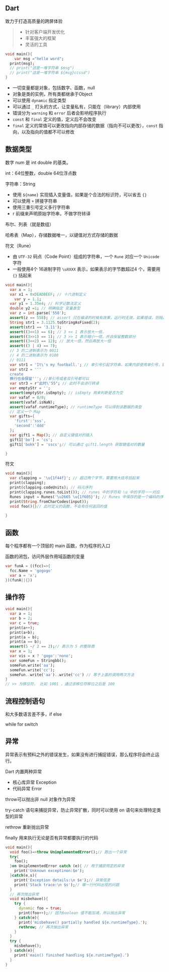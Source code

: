 ## Dart

致力于打造高质量的跨屏体验

> - 针对客户端开发优化
> - 丰富强大的框架
> - 灵活的工具

```dart
void main(){
	var msg ="hello word";
  print(msg);
  // print("这是一堆字符串 $msg")
  // print("这是一堆字符串 ${msg}ccssd")
}
```

- 一切变量都是对象，包括数字、函数，null
- 对象是类的实例，所有类都继承于Object
- 可以使用 `dynamic` 指定类型
- 可以通过 `_` 打头的方式，让变量私有，只能在（library）内部使用
- 错误分为 `warning` 和 `error` 后者会影响程序执行
- `const` 和 `final` 定义的值，定义后不会改变
- `final` 定义的常值可以更改指向内部存储的数据（指向不可以更改），`const` 指向，以及指向的值都不可以修改

## 数据类型

数字 num 是 int double 的基类。

int：64位整数，double 64位浮点数

字符串：String

- 使用 `${name}` 实现插入变量值，如果是个合法的标识符，可以省去 `{}`
- 可以使用 `+` 拼接字符串
- 使用三重引号定义多行字符串
- r 前缀来声明原始字符串，不做字符转译

布尔、列表（就是数组）

哈希表（Map），存储数据唯一，以键值对方式存储的数据

符文（Rune）

- 由 `UTF-32` 码点（Code Point）组成的字符串，一个 `Rune` 对应一个 `Unicode` 字符
- 一般使用4个 16进制字符 `\uXXXX` 表示，如果表示的字节数超过4 个，需要用 `{}` 括起来

```Dart
void main(){
  var x = 1;
  var x1 = 0xDEADBEEF; // 十六进制定义
	var y = 1.1;
  var y1 = 1.35e4; // 科学记数法定义 
  double y2 =1; // 明确指定 变量类型
  var z = int.parse('558');
  assert(z == 558); // assert 只在编译的时候有效果，运行时无效，如果错误，则抛出异常
  String str1 = 3.1125.toStringAsFixed(2);
  assert(str1 == '3.11');
  assert((3<<1) == 6); // 3 << 1 表示放大一倍，
  assert((3>>1) == 1); // 3 >> 1 表示缩小一倍，并且保留整数部分
  assert((3<<2) == 12); // 放大一倍，然后再放大一倍
  assert((3 | 4) == 7);
  // 3 的二进制表示为 0011
  // 4 的二进制表示为 0100
  // 0111
  var str1 = 'It\'s my football.'; // 单引号引起字符串，如果内部使用单引号，需要进行转译 \'
  var str2 = ''' 
  create
  换行也会保留'''; //单引号或者双引号都可以
  var str3 = r"此时\'55"; // 此时不会进行转译
  var emptyStr = '';
  assert(emptyStr.isEmpty); // isEmpty 用来判断是否为空
  var vafaf = 0/0;
  assert(vafaf.isNaN);
  assert(vafaf.runtimeType); // runtimeType 可以得到该数据的类型
  // 定义一个 Map
  var gifts={
    'first':'sss',
    'second':'ddd'
  };
  var gift1 = Map(); // 自定义键值对的插入
  gift1['bo'] = 'cs';
  gift1['bokk'] = 'sscs';// 可以通过 gift1.length 获取键值对的数量 

}
```

符文

```dart
void main(){
  var clapping = '\u{1f44f}'; // 超过两个字节，需要用大括号括起来
  print(clapping);
  print(clapping.codeUnits); // 码元序列
  print(clapping.runes.toList()); // runes 中的字符和 \u 中的字符一一对应
  Runes input = Runes('\u2665 \u{1f605}'); // Runes 中保存的是一个编码的序列
  print(String.fromCharCodes(input));
  void foo(){}// 此时定义的函数，不会有任何返回的值
  
}
```

## 函数

每个程序都有一个顶层的 main 函数，作为程序的入口

函数的闭包，访问外层作用域函数的变量

```dart
var funA = ((fcc)=>{
  fcc.Name = 'gogogo'
  var a = 'x';
})(funA||{})
```

## 操作符

```dart
void main(){
  var a = 1;
  var b = 2;
  var c = true;
  print(a++);
  print(a+b);
  print(a = b);
  print(a == b);
  assert(5 ~/ 2 == 2);// 表示为 5 的整除商
  var x = 1;
  var vis = x ? 'gogo':'nono';
  var someFun = Stringbb();
  someFun.write('aa');
  someFun.write('cc');
  someFun..write('aa')..write('cc') // 等于上面的调用两次方法
}
// >> 为移位符， 比如 1001 ，通过该移位符移位之后是 100
```

## 流程控制语句

和大多数语言差不多，if else 

while for switch

## 异常

异常表示有预料之外的错误发生，如果没有进行捕捉错误，那么程序将会终止运行。

Dart 内置两种异常

- 核心库异常 Exception
- 代码异常 Error

throw可以抛出非 null 对象作为异常

try-catch 语句来捕捉异常，防止异常扩散，同时可以使用 on 语句来处理特定类型的异常

rethrow 重新抛出异常

finally 用来执行无论是否有异常都要执行的代码

```dart
void main(){
  void foo()=>throw UnimplementedError();// 跑出一个异常
  try{
    foo();
  }on UniplementedError catch (e){ // 用于捕获特定的异常
    print('Unknown exceptinon:$e');
  }catch(e,s){
    print('Exception details:\n $e');// 异常信息
    print('Stack trace:\n $s');// 哪一行代码出现的问题
  }
  // 再次抛出异常
  void misbehave(){
    try {
      dynamic foo = true;
      print(foo++);// 因为boolean 值不能加减，所以抛出异常
    } catch(e){
      print('misbehave() partially handled ${e.runtimeType}.');
      rethrow; // 再次抛出异常
    }
  }
  try {
    misbehave();
  } catch(e){
    print('main() finished handling ${e.runtimeType}.')
  }
}
```

